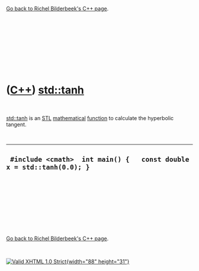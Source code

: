 

[Go back to Richel Bilderbeek's C++ page](Cpp.htm).

 

 

 

 

 

([C++](Cpp.htm)) [std::tanh](CppTanh.htm)
=========================================

 

[std::tanh](CppTanh.htm) is an [STL](CppStl.htm)
[mathematical](CppMath.htm) [function](CppFunction.htm) to calculate the
hyperbolic tangent.

 

  ------------------------------------------------------------------------
  ` #include <cmath>  int main() {   const double x = std::tanh(0.0); }`
  ------------------------------------------------------------------------

 

 

 

 

 

[Go back to Richel Bilderbeek's C++ page](Cpp.htm).



 

[![Valid XHTML 1.0 Strict](valid-xhtml10.png){width="88"
height="31"}](http://validator.w3.org/check?uri=referer)
